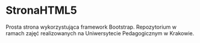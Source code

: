 # StronaHTML5
Prosta strona wykorzystująca framework Bootstrap. Repozytorium w ramach zajęć realizowanych na Uniwersytecie Pedagogicznym w Krakowie.
